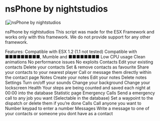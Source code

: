 # nsPhone by nightstudios
[![nsPhone by nightstudios](https://forum.cfx.re/uploads/default/optimized/4X/7/6/8/768834831cc5157160c76e0fa6a08dd0b9c70876_2_690x324.png)

nsPhone by nightstudios
This script was made for the ESX Framework and works only with this framework. We do not provide support for any other framework.

Features:
Compatible with ESX 1.2 (1.1 not tested)
Compatible with ■■■■■■■■■, Mumble and ■■■■■■■■
Low CPU usage
Clean animations
No performance issues
No exploits
Contacts
Edit your existing contacts
Delete your contacts
Set & remove contacts as favourite
Share your contacts to your nearest player
Call or message them directly within the contact page
Notes
Create your notes
Edit your notes
Delete notes
Settings
Turn on/off your sounds
Change your background
Change your lockscreen
Health
Your steps are being counted and saved each night at 00:00 into the database
Statistic page
Emergency Calls
Send a emergency call to any job you want (Selectable in the database)
Set a waypoint to the dispatch or delete them if you’re done
Calls
Call anyone you want to
Number keypad to enter a number
Messages
Write a message to one of your contacts or someone you dont have as a contact

